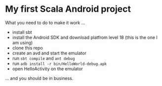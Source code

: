 # My first Scala Android project

What you need to do to make it work ...

* install sbt
* install the Android SDK and download platfrom level 18 (this is the one I am using)
* clone this repo
* create an avd and start the emulator
* run `sbt compile` and `ant debug`
* run `adb install -r bin/HelloWorld-debug.apk`
* open HelloActivity on the emulator

... and you should be in business.